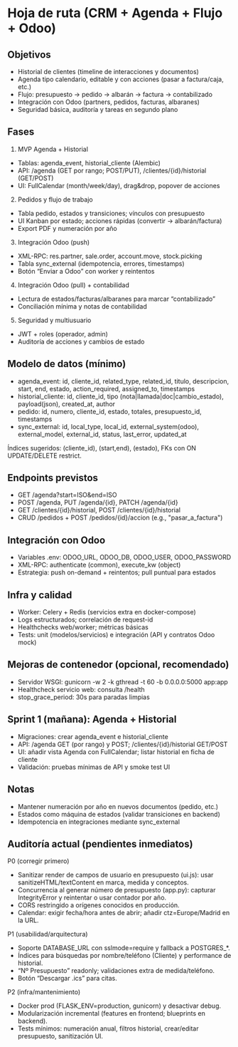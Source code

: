 # Hoja de ruta (CRM + Agenda + Flujo + Odoo)

## Objetivos
- Historial de clientes (timeline de interacciones y documentos)
- Agenda tipo calendario, editable y con acciones (pasar a factura/caja, etc.)
- Flujo: presupuesto → pedido → albarán → factura → contabilizado
- Integración con Odoo (partners, pedidos, facturas, albaranes)
- Seguridad básica, auditoría y tareas en segundo plano

## Fases
1) MVP Agenda + Historial
- Tablas: agenda_event, historial_cliente (Alembic)
- API: /agenda (GET por rango; POST/PUT), /clientes/{id}/historial (GET/POST)
- UI: FullCalendar (month/week/day), drag&drop, popover de acciones

2) Pedidos y flujo de trabajo
- Tabla pedido, estados y transiciones; vínculos con presupuesto
- UI Kanban por estado; acciones rápidas (convertir → albarán/factura)
- Export PDF y numeración por año

3) Integración Odoo (push)
- XML-RPC: res.partner, sale.order, account.move, stock.picking
- Tabla sync_external (idempotencia, errores, timestamps)
- Botón “Enviar a Odoo” con worker y reintentos

4) Integración Odoo (pull) + contabilidad
- Lectura de estados/facturas/albaranes para marcar “contabilizado”
- Conciliación mínima y notas de contabilidad

5) Seguridad y multiusuario
- JWT + roles (operador, admin)
- Auditoría de acciones y cambios de estado

## Modelo de datos (mínimo)
- agenda_event: id, cliente_id, related_type, related_id, titulo, descripcion, start, end, estado, action_required, assigned_to, timestamps
- historial_cliente: id, cliente_id, tipo (nota|llamada|doc|cambio_estado), payload(json), created_at, author
- pedido: id, numero, cliente_id, estado, totales, presupuesto_id, timestamps
- sync_external: id, local_type, local_id, external_system(odoo), external_model, external_id, status, last_error, updated_at

Índices sugeridos: (cliente_id), (start,end), (estado), FKs con ON UPDATE/DELETE restrict.

## Endpoints previstos
- GET /agenda?start=ISO&end=ISO
- POST /agenda, PUT /agenda/{id}, PATCH /agenda/{id}
- GET /clientes/{id}/historial, POST /clientes/{id}/historial
- CRUD /pedidos + POST /pedidos/{id}/accion (e.g., "pasar_a_factura")

## Integración con Odoo
- Variables .env: ODOO_URL, ODOO_DB, ODOO_USER, ODOO_PASSWORD
- XML-RPC: authenticate (common), execute_kw (object)
- Estrategia: push on-demand + reintentos; pull puntual para estados

## Infra y calidad
- Worker: Celery + Redis (servicios extra en docker-compose)
- Logs estructurados; correlación de request-id
- Healthchecks web/worker; métricas básicas
- Tests: unit (modelos/servicios) e integración (API y contratos Odoo mock)

## Mejoras de contenedor (opcional, recomendado)
- Servidor WSGI: gunicorn -w 2 -k gthread -t 60 -b 0.0.0.0:5000 app:app
- Healthcheck servicio web: consulta /health
- stop_grace_period: 30s para paradas limpias

## Sprint 1 (mañana): Agenda + Historial
- Migraciones: crear agenda_event e historial_cliente
- API: /agenda GET (por rango) y POST; /clientes/{id}/historial GET/POST
- UI: añadir vista Agenda con FullCalendar; listar historial en ficha de cliente
- Validación: pruebas mínimas de API y smoke test UI

## Notas
- Mantener numeración por año en nuevos documentos (pedido, etc.)
- Estados como máquina de estados (validar transiciones en backend)
- Idempotencia en integraciones mediante sync_external

## Auditoría actual (pendientes inmediatos)

P0 (corregir primero)
- Sanitizar render de campos de usuario en presupuesto (ui.js): usar sanitizeHTML/textContent en marca, medida y conceptos.
- Concurrencia al generar número de presupuesto (app.py): capturar IntegrityError y reintentar o usar contador por año.
- CORS restringido a orígenes conocidos en producción.
- Calendar: exigir fecha/hora antes de abrir; añadir ctz=Europe/Madrid en la URL.

P1 (usabilidad/arquitectura)
- Soporte DATABASE_URL con sslmode=require y fallback a POSTGRES_*.
- Índices para búsquedas por nombre/teléfono (Cliente) y performance de historial.
- “Nº Presupuesto” readonly; validaciones extra de medida/teléfono.
- Botón “Descargar .ics” para citas.

P2 (infra/mantenimiento)
- Docker prod (FLASK_ENV=production, gunicorn) y desactivar debug.
- Modularización incremental (features en frontend; blueprints en backend).
- Tests mínimos: numeración anual, filtros historial, crear/editar presupuesto, sanitización UI.
